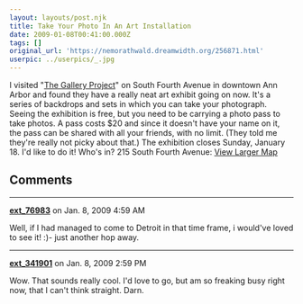 ```yaml
---
layout: layouts/post.njk
title: Take Your Photo In An Art Installation
date: 2009-01-08T00:41:00.000Z
tags: []
original_url: 'https://nemorathwald.dreamwidth.org/256871.html'
userpic: ../userpics/_.jpg
---
```

I visited "[The Gallery Project](http://www.thegalleryproject.com/)" on South Fourth Avenue in downtown Ann Arbor and found they have a really neat art exhibit going on now. It's a series of backdrops and sets in which you can take your photograph. Seeing the exhibition is free, but you need to be carrying a photo pass to take photos. A pass costs $20 and since it doesn't have your name on it, the pass can be shared with all your friends, with no limit. (They told me they're really not picky about that.) The exhibition closes Sunday, January 18. I'd like to do it! Who's in? 215 South Fourth Avenue: [View Larger Map](http://maps.google.com/maps?cbp=12,93.35572045486154,,0,-3.7587524135255665&cbll=42.279949,-83.747301&ll=42.279949,-83.747301&layer=c)

## Comments

---

**[ext_76983](https://www.dreamwidth.org/users/ext_76983)** on Jan. 8, 2009 4:59 AM

Well, if I had managed to come to Detroit in that time frame, i would've loved to see it! :)- just another hop away.

---

**[ext_341901](https://www.dreamwidth.org/users/ext_341901)** on Jan. 8, 2009 2:59 PM

Wow. That sounds really cool. I'd love to go, but am so freaking busy right now, that I can't think straight. Darn.
